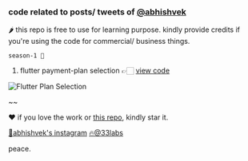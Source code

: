 ### code related to posts/ tweets of [@abhishvek](https://www.abhishvek.com/)
🌶️ this repo is free to use for learning purpose. kindly provide credits if you're using the code for commercial/ business things.

``` season-1 👋 ```

1. flutter payment-plan selection 👉🏻 [view code](https://github.com/abhishh1/flutter-snippets/blob/main/2.%20flutter-plan-selection.dart)

![Flutter Plan Selection](https://github.com/user-attachments/assets/1c221740-cd3a-4869-b4e3-7f83975e72b2)

~~

❤️ if you love the work or [this repo](https://github.com/abhishh1/flutter-snippets/tree/main), kindly star it.


[🧪abhishvek's instagram](https://www.instagram.com/abhishvek/) [🔥@33labs](https://33labs.in/)


peace.



